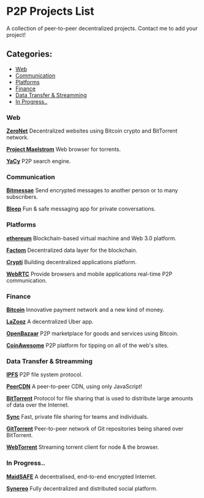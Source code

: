 # P2P Projects List

A collection of peer-to-peer decentralized projects. Contact me to add your project!

## Categories:

* [Web](#web)
* [Communication](#communication)
* [Platforms](#platforms)
* [Finance](#finance)
* [Data Transfer & Streamming](#data-transfer--streamming)
* [In Progress..](#in-progress)


### Web

[**ZeroNet**](https://github.com/HelloZeroNet/ZeroNet)
Decentralized websites using Bitcoin crypto and BitTorrent network.

[**Project Maelstrom**](http://project-maelstrom.bittorrent.com/)
Web browser for torrents.

[**YaCy**](http://yacy.net/en/index.html)
P2P search engine.



### Communication

[**Bitmessae**](https://bitmessage.org/wiki/Main_Page)
Send encrypted messages to another person or to many subscribers.

[**Bleep**](http://www.bleep.pm/)
Fun & safe messaging app for private conversations.


### Platforms

[**ethereum**](https://www.ethereum.org/)
Blockchain-based virtual machine and Web 3.0 platform.

[**Factom**](http://factom.org/)
Decentralized data layer for the blockchain.

[**Crypti**](https://crypti.me/)
Building decentralized applications platform.

[**WebRTC**](http://www.webrtc.org/)
Provide browsers and mobile applications real-time P2P communication.


### Finance

[**Bitcoin**](https://bitcoin.org/en/)
Innovative payment network and a new kind of money.

[**LaZooz**](http://lazooz.org/)
A decentralized Uber app.

[**OpenBazaar**](https://openbazaar.org/)
P2P marketplace for goods and services using Bitcoin.

[**CoinAwesome**](http://coinawesome.com/)
P2P platform for tipping on all of the web's sites.



### Data Transfer & Streamming

[**IPFS**](http://ipfs.io/)
P2P file system protocol.

[**PeerCDN**](http://peercdn.com)
A peer-to-peer CDN, using only JavaScript!

[**BitTorrent**](http://www.bittorrent.com/)
Protocol for file sharing that is used to distribute large amounts of data over the Internet.

[**Sync**](https://www.getsync.com/)
Fast, private file sharing for teams and individuals.

[**GitTorrent**](https://github.com/cjb/GitTorrent)
Peer-to-peer network of Git repositories being shared over BitTorrent.

[**WebTorrent**](https://github.com/feross/webtorrent)
Streaming torrent client for node & the browser.



### In Progress..

[**MaidSAFE**](http://maidsafe.net/)
A decentralised, end-to-end encrypted Internet.

[**Synereo**](http://www.synereo.com/)
Fully decentralized and distributed social platform.